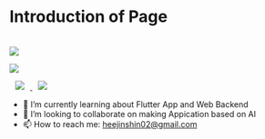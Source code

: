 
<h1 align> Introduction of Page </h1> <br>






<img src="https://img.shields.io/badge/flutter-02569B?style=for-the-badge&logo=flutter&logoColor=white">

<img src="https://img.shields.io/badge/Go-33FFFF?style=for-the-
badge&logo=Go&logoColor=white"/></a>


<!-- sns 주소 링크  -->
<a href="https://instagram.com/tam_anama?igshid=YmMyMTA2M2Y=">
    <img 
        src="http://img.shields.io/badge/-Instagram-black?style=flat&logo=Instagram&link=[https://instagram.com/alpox.dev/](https://instagram.com/tam_anama?igshid=YmMyMTA2M2Y=)"
        style="height : auto; margin-left : 10px; margin-right : 10px;"/>
</a>
<a href="https://lynn1602.tistory.com/">
    <img 
        src="http://img.shields.io/badge/-Tech%20Blog-655ced?style=flat&logo=github&link=https://alpox.kr"
        style="height : auto; margin-left : 10px; margin-right : 10px;"/>
</a>

- 🌱 I’m currently learning about Flutter App and Web Backend
- 👯 I’m looking to collaborate on making Appication based on AI 
- 📫 How to reach me: heejinshin02@gmail.com
